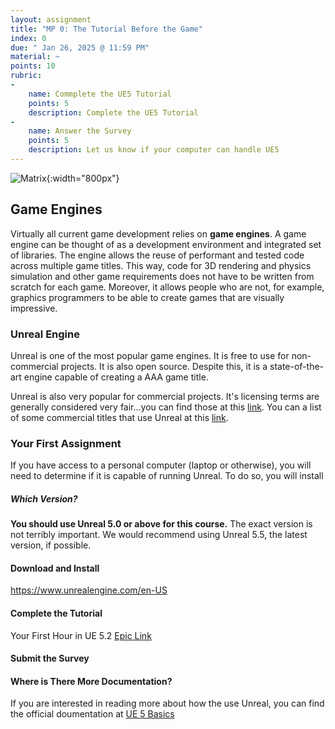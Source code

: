 ```yaml
---
layout: assignment
title: "MP 0: The Tutorial Before the Game"
index: 0
due: " Jan 26, 2025 @ 11:59 PM"
material: ~
points: 10
rubric:
-
    name: Commplete the UE5 Tutorial
    points: 5
    description: Complete the UE5 Tutorial
-
    name: Answer the Survey  
    points: 5
    description: Let us know if your computer can handle UE5 
---
```

![Matrix](https://github.com/illinois-cs498gd/illinois-cs498gd.github.io/raw/main/img/unreal-signin.png){:width="800px"}

## Game Engines

Virtually all current game development relies on **game engines**. A game engine can be thought of as a development environment and integrated set of libraries. The engine allows the reuse of performant and tested code across multiple game titles. This way, code for 3D rendering and physics simulation and other game requirements does not have to be written from scratch for each game. Moreover, it allows people who are not, for example, graphics programmers to be able to create games that are visually impressive. 

### Unreal Engine

Unreal is one of the most popular game engines. It is free to use for non-commercial projects. It is also open source. Despite this, it is a state-of-the-art engine capable of creating a AAA game title. 

Unreal is also very popular for commercial projects. It's licensing terms are generally considered very fair...you can find those at this [link](https://en.wikipedia.org/wiki/Unreal_Engine_5). You can a list of some commercial titles that use Unreal at this [link](https://gamerant.com/all-confirmed-unreal-engine-5-games/).

### Your First Assignment

If you have access to a personal computer (laptop or otherwise), you will need to determine if it is capable of running Unreal. To do so, you will install 

##### Which Version?

**You should use Unreal 5.0 or above for this course.** The exact version is not terribly important. We would recommend using Unreal 5.5, the latest version, if possible.

#### Download and Install

https://www.unrealengine.com/en-US

#### Complete the Tutorial

Your First Hour in UE 5.2 [Epic Link](https://dev.epicgames.com/community/learning/courses/3ke/your-first-hour-in-unreal-engine-5-2/vvdk/your-first-hour-in-unreal-engine-5-2-overview)<br/>

#### Submit the Survey 



#### Where is There More Documentation?

If you are interested in reading more about how the use Unreal, you can find the official doumentation at [UE 5 Basics](https://dev.epicgames.com/documentation/en-us/unreal-engine/understanding-the-basics-of-unreal-engine)
